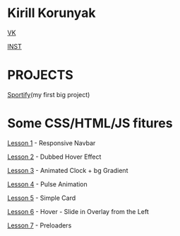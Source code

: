 # Kirill Korunyak

[VK]( https://vk.com/faceless_3 "vk")

[INST]( https://www.instagram.com/__face1ess__ "My in]stagram")

# PROJECTS

[Sportify](https://no-name-px.github.io/Projects/Sportify/)(my first big project)

# Some CSS/HTML/JS fitures

[Lesson 1](https://no-name-px.github.io/FITURES/L1%20Responsive%20NavBar/) - Responsive Navbar

[Lesson 2](https://no-name-px.github.io/FITURES/L2%20Dubbed%20Hover%20Effect/) - Dubbed Hover Effect

[Lesson 3](https://no-name-px.github.io/FITURES/L3%20Animated%20Clock/) - Animated Clock + bg Gradient

[Lesson 4](https://no-name-px.github.io/FITURES/L4%20Pulse%20Anim/) - Pulse Animation

[Lesson 5](https://no-name-px.github.io/FITURES/L5%20Simple%20Card/) - Simple Card

[Lesson 6](https://no-name-px.github.io/FITURES/L6%20HoverEffect%20-%20Slide%20in%20Overlay%20from%20the%20Left/) - Hover - Slide in Overlay from the Left

[Lesson 7](https://no-name-px.github.io/FITURES/L7%20PreLoaders/) - Preloaders
